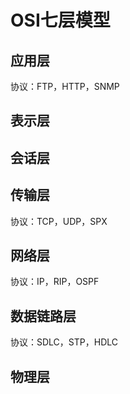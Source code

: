 # OSI七层模型
## 应用层
协议：FTP，HTTP，SNMP
## 表示层

## 会话层

## 传输层
协议：TCP，UDP，SPX
## 网络层
协议：IP，RIP，OSPF
## 数据链路层
协议：SDLC，STP，HDLC
## 物理层